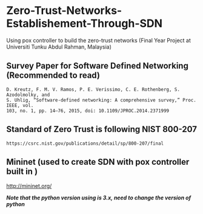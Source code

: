 # Zero-Trust-Networks-Establishement-Through-SDN
Using pox controller to build the zero-trust networks (Final Year Project at Universiti Tunku Abdul Rahman, Malaysia)

## Survey Paper for Software Defined Networking (Recommended to read)
```
D. Kreutz, F. M. V. Ramos, P. E. Verissimo, C. E. Rothenberg, S. Azodolmolky, and 
S. Uhlig, “Software-defined networking: A comprehensive survey,” Proc. IEEE, vol. 
103, no. 1, pp. 14–76, 2015, doi: 10.1109/JPROC.2014.2371999 
```
## Standard of Zero Trust is following NIST 800-207
```
https://csrc.nist.gov/publications/detail/sp/800-207/final
```

## Mininet (used to create SDN with pox controller built in )
http://mininet.org/


***Note that the python version using is 3.x, need to change the version of python***